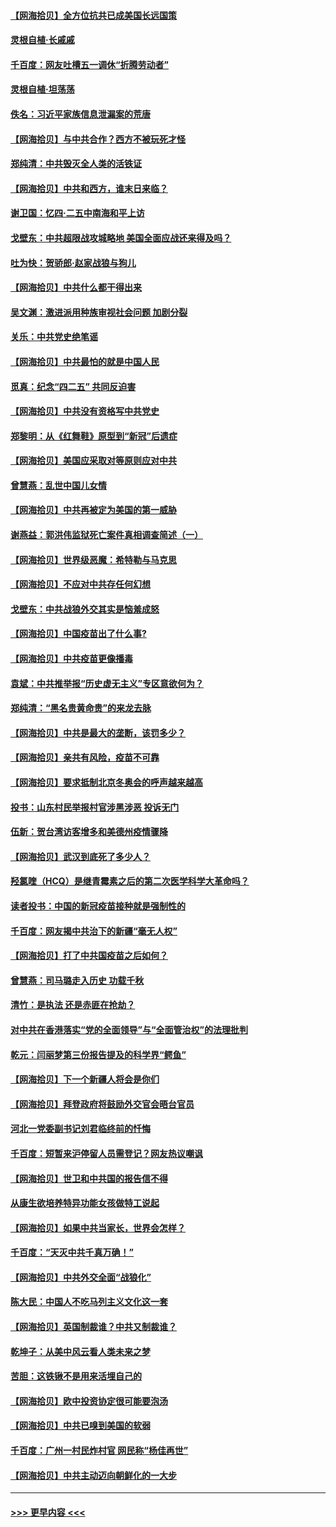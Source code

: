 #### [【网海拾贝】全方位抗共已成美国长远国策](../pages/nsc993/n12906878.md?t=04271152) 
#### [灵根自植‧长戚戚](../pages/nsc993/n12905585.md?t=04271152) 
#### [千百度：网友吐槽五一调休“折腾劳动者”](../pages/nsc993/n12905934.md?t=04271152) 
#### [灵根自植‧坦荡荡](../pages/nsc993/n12905562.md?t=04271152) 
#### [佚名：习近平家族信息泄漏案的荒唐](../pages/nsc993/n12904705.md?t=04271152) 
#### [【网海拾贝】与中共合作？西方不被玩死才怪](../pages/nsc993/n12903873.md?t=04271152) 
#### [郑纯清：中共毁灭全人类的活铁证](../pages/nsc993/n12903785.md?t=04271152) 
#### [【网海拾贝】中共和西方，谁末日来临？](../pages/nsc993/n12903482.md?t=04271152) 
#### [谢卫国：忆四‧二五中南海和平上访](../pages/nsc993/n12902192.md?t=04271152) 
#### [戈壁东：中共超限战攻城略地 美国全面应战还来得及吗？](../pages/nsc993/n12902297.md?t=04271152) 
#### [吐为快：贺骄郎‧赵家战狼与狗儿](../pages/nsc993/n12902280.md?t=04271152) 
#### [【网海拾贝】中共什么都干得出来](../pages/nsc993/n12897500.md?t=04271152) 
#### [吴文渊：激进派用种族审视社会问题 加剧分裂](../pages/nsc993/n12893881.md?t=04271152) 
#### [关乐：中共党史绝笔谣](../pages/nsc993/n12897270.md?t=04271152) 
#### [【网海拾贝】中共最怕的就是中国人民](../pages/nsc993/n12894705.md?t=04271152) 
#### [觅真：纪念“四二五” 共同反迫害](../pages/nsc993/n12894553.md?t=04271152) 
#### [【网海拾贝】中共没有资格写中共党史](../pages/nsc993/n12892231.md?t=04271152) 
#### [郑黎明：从《红舞鞋》原型到“新冠”后遗症](../pages/nsc993/n12890469.md?t=04271152) 
#### [【网海拾贝】美国应采取对等原则应对中共](../pages/nsc993/n12889176.md?t=04271152) 
#### [曾慧燕：乱世中国儿女情](../pages/nsc993/n12887931.md?t=04271152) 
#### [【网海拾贝】中共再被定为美国的第一威胁](../pages/nsc993/n12887580.md?t=04271152) 
#### [谢燕益：郭洪伟监狱死亡案件真相调查简述（一）](../pages/nsc993/n12885648.md?t=04271152) 
#### [【网海拾贝】世界级恶魔：希特勒与马克思](../pages/nsc993/n12884062.md?t=04271152) 
#### [【网海拾贝】不应对中共存任何幻想](../pages/nsc993/n12881460.md?t=04271152) 
#### [戈壁东：中共战狼外交其实是恼羞成怒](../pages/nsc993/n12880392.md?t=04271152) 
#### [【网海拾贝】中国疫苗出了什么事?](../pages/nsc993/n12879124.md?t=04271152) 
#### [【网海拾贝】中共疫苗更像播毒](../pages/nsc993/n12876631.md?t=04271152) 
#### [袁斌：中共推举报“历史虚无主义”专区意欲何为？](../pages/nsc993/n12876530.md?t=04271152) 
#### [郑纯清：“黑名贵黄命贵”的来龙去脉](../pages/nsc993/n12875589.md?t=04271152) 
#### [【网海拾贝】中共是最大的垄断，该罚多少？](../pages/nsc993/n12874006.md?t=04271152) 
#### [【网海拾贝】亲共有风险，疫苗不可靠](../pages/nsc993/n12872224.md?t=04271152) 
#### [【网海拾贝】要求抵制北京冬奥会的呼声越来越高](../pages/nsc993/n12868962.md?t=04271152) 
#### [投书：山东村民举报村官涉黑涉恶 投诉无门](../pages/nsc993/n12869726.md?t=04271152) 
#### [伍新：贺台湾访客增多和美德州疫情骤降](../pages/nsc993/n12865651.md?t=04271152) 
#### [【网海拾贝】武汉到底死了多少人？](../pages/nsc993/n12863707.md?t=04271152) 
#### [羟氯喹（HCQ）是继青霉素之后的第二次医学科学大革命吗？](../pages/nsc993/n12638564.md?t=04271152) 
#### [读者投书：中国的新冠疫苗接种就是强制性的](../pages/nsc993/n12859932.md?t=04271152) 
#### [千百度：网友揭中共治下的新疆“毫无人权”](../pages/nsc993/n12858385.md?t=04271152) 
#### [【网海拾贝】打了中共国疫苗之后如何？](../pages/nsc993/n12857866.md?t=04271152) 
#### [曾慧燕：司马璐走入历史 功载千秋](../pages/nsc993/n12856996.md?t=04271152) 
#### [清竹：是执法 还是赤匪在抢劫？](../pages/nsc993/n12856952.md?t=04271152) 
#### [对中共在香港落实“党的全面领导”与“全面管治权”的法理批判](../pages/nsc993/n12856929.md?t=04271152) 
#### [乾元：闫丽梦第三份报告提及的科学界“鳄鱼”](../pages/nsc993/n12855985.md?t=04271152) 
#### [【网海拾贝】下一个新疆人将会是你们](../pages/nsc993/n12855864.md?t=04271152) 
#### [【网海拾贝】拜登政府将鼓励外交官会晤台官员](../pages/nsc993/n12853615.md?t=04271152) 
#### [河北一党委副书记刘君临终前的忏悔](../pages/nsc993/n12849420.md?t=04271152) 
#### [千百度：短暂来沪停留人员需登记？网友热议嘲讽](../pages/nsc993/n12853497.md?t=04271152) 
#### [【网海拾贝】世卫和中共国的报告信不得](../pages/nsc993/n12850902.md?t=04271152) 
#### [从康生欲培养特异功能女孩做特工说起](../pages/nsc993/n12849289.md?t=04271152) 
#### [【网海拾贝】如果中共当家长，世界会怎样？](../pages/nsc993/n12848436.md?t=04271152) 
#### [千百度：“天灭中共千真万确！”](../pages/nsc993/n12845659.md?t=04271152) 
#### [【网海拾贝】中共外交全面“战狼化”](../pages/nsc993/n12845607.md?t=04271152) 
#### [陈大民：中国人不吃马列主义文化这一套](../pages/nsc993/n12842496.md?t=04271152) 
#### [【网海拾贝】英国制裁谁？中共又制裁谁？](../pages/nsc993/n12840909.md?t=04271152) 
#### [乾坤子：从美中风云看人类未来之梦](../pages/nsc993/n12840590.md?t=04271152) 
#### [苦胆：这铁锹不是用来活埋自己的](../pages/nsc993/n12839512.md?t=04271152) 
#### [【网海拾贝】欧中投资协定很可能要泡汤](../pages/nsc993/n12835122.md?t=04271152) 
#### [【网海拾贝】中共已嗅到美国的软弱](../pages/nsc993/n12832411.md?t=04271152) 
#### [千百度：广州一村民炸村官 网民称“杨佳再世”](../pages/nsc993/n12832380.md?t=04271152) 
#### [【网海拾贝】中共主动迈向朝鲜化的一大步](../pages/nsc993/n12829887.md?t=04271152) 

----
#### [ >>> 更早内容 <<< ](../indexes/nsc993-earlier.md)
